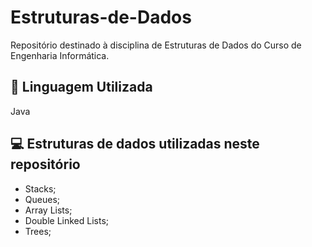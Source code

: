 # Estruturas-de-Dados
Repositório destinado à disciplina de Estruturas de Dados do Curso de Engenharia Informática.

## 🚀 Linguagem Utilizada
Java

## 💻 Estruturas de dados utilizadas neste repositório
* Stacks;
* Queues;
* Array Lists;
* Double Linked Lists;
* Trees;


